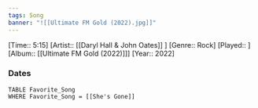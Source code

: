 ```yaml
---
tags: Song  
banner: "![[Ultimate FM Gold (2022).jpg]]"
---
```

[Time:: 5:15]
[Artist:: [[Daryl Hall & John Oates]] ]
[Genre:: Rock]
[Played:: ]
[Album:: [[Ultimate FM Gold (2022)]]]
[Year:: 2022]
### Dates
````dataview
TABLE Favorite_Song
WHERE Favorite_Song = [[She's Gone]]
````